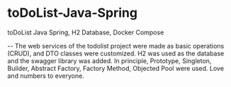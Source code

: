 # toDoList-Java-Spring
toDoList Java Spring, H2 Database, Docker Compose

-- The web services of the todolist project were made as basic operations (CRUD), and DTO classes were customized.
H2 was used as the database and the swagger library was added. 
In principle, Prototype, Singleton, Builder, Abstract Factory, Factory Method, Objected Pool were used.
Love and numbers to everyone.
